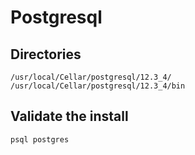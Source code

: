 # Postgresql

## Directories

```console
/usr/local/Cellar/postgresql/12.3_4/
/usr/local/Cellar/postgresql/12.3_4/bin
```

## Validate the install

```console
psql postgres
```
